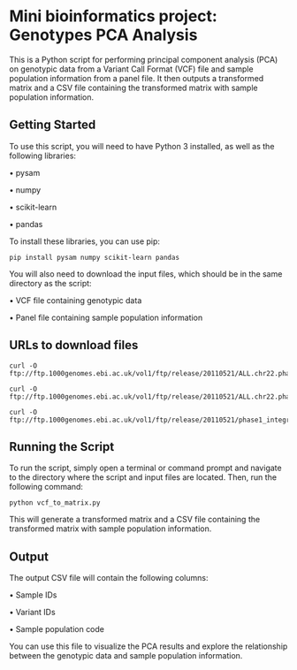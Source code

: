 # Mini bioinformatics project: Genotypes PCA Analysis
This is a Python script for performing principal component analysis (PCA) on genotypic data from a Variant Call Format (VCF) file and sample population information from a panel file. It then outputs a transformed matrix and a CSV file containing the transformed matrix with sample population information.
## Getting Started
To use this script, you will need to have Python 3 installed, as well as the following libraries:

•	pysam

•	numpy

•	scikit-learn

•	pandas

To install these libraries, you can use pip:
```
pip install pysam numpy scikit-learn pandas
```

You will also need to download the input files, which should be in the same directory as the script:

•	VCF file containing genotypic data

•	Panel file containing sample population information

## URLs to download files
```
curl -O ftp://ftp.1000genomes.ebi.ac.uk/vol1/ftp/release/20110521/ALL.chr22.phase1_release_v3.20101123.snps_indels_svs.genotypes.vcf.gz

curl -O ftp://ftp.1000genomes.ebi.ac.uk/vol1/ftp/release/20110521/ALL.chr22.phase1_release_v3.20101123.snps_indels_svs.genotypes.vcf.gz.tbi

curl -O ftp://ftp.1000genomes.ebi.ac.uk/vol1/ftp/release/20110521/phase1_integrated_calls.20101123.ALL.panel
```
## Running the Script
To run the script, simply open a terminal or command prompt and navigate to the directory where the script and input files are located. Then, run the following command:
```
python vcf_to_matrix.py
```

This will generate a transformed matrix and a CSV file containing the transformed matrix with sample population information.
## Output
The output CSV file will contain the following columns:

•	Sample IDs

•	Variant IDs

•	Sample population code

You can use this file to visualize the PCA results and explore the relationship between the genotypic data and sample population information.

